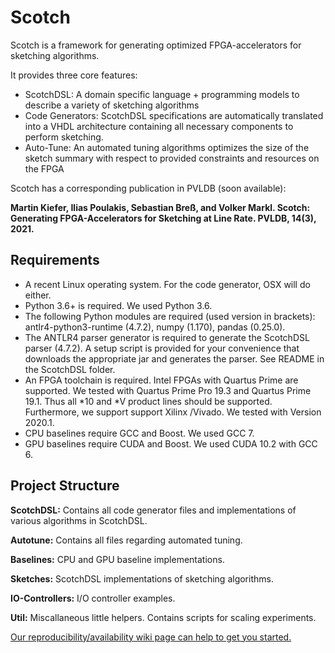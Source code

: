 # Scotch
Scotch is a framework for generating optimized FPGA-accelerators for sketching algorithms. 

It provides three core features:
* ScotchDSL: A domain specific language + programming models to describe a variety of sketching algorithms
* Code Generators: ScotchDSL specifications are automatically translated into a VHDL architecture containing all necessary components to perform sketching.
* Auto-Tune: An automated tuning algorithms optimizes the size of the sketch summary with respect to provided constraints and resources on the FPGA

Scotch has a corresponding publication in PVLDB (soon available):

**Martin Kiefer, Ilias Poulakis, Sebastian Breß, and Volker Markl. Scotch: Generating FPGA-Accelerators for Sketching at Line Rate. PVLDB, 14(3), 2021.**

## Requirements
* A recent Linux operating system. For the code generator, OSX will do either.
* Python 3.6+ is required. We used Python 3.6.
* The following Python modules are required (used version in brackets): antlr4-python3-runtime (4.7.2), numpy (1.170), pandas (0.25.0).
* The ANTLR4 parser generator is required to generate the ScotchDSL parser (4.7.2). A setup script is provided for your convenience that downloads the appropriate jar and generates the parser. See README in the ScotchDSL folder.
* An FPGA toolchain is required. Intel FPGAs with Quartus Prime are supported. We tested with Quartus Prime Pro 19.3 and Quartus Prime 19.1. Thus all *10 and *V product lines should be supported. Furthermore, we support support Xilinx /Vivado. We tested with Version 2020.1.
* CPU baselines require GCC and Boost. We used GCC 7.
* GPU baselines require CUDA and Boost. We used CUDA 10.2 with GCC 6.

## Project Structure
**ScotchDSL:** Contains all code generator files and implementations of various algorithms in ScotchDSL.

**Autotune:** Contains all files regarding automated tuning.

**Baselines:** CPU and GPU baseline implementations.

**Sketches:** ScotchDSL implementations of sketching algorithms.

**IO-Controllers:** I/O controller examples.

**Util:** Miscallaneous little helpers. Contains scripts for scaling experiments.


[Our reproducibility/availability wiki page can help to get you started.](https://github.com/martinkiefer/Scotch/wiki/Reproducibility)
